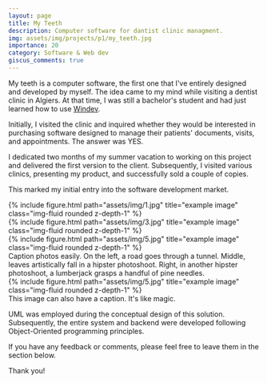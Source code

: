 ```yaml
---
layout: page
title: My Teeth
description: Computer software for dantist clinic managment.
img: assets/img/projects/p1/my_teeth.jpg
importance: 20
category: Software & Web dev
giscus_comments: true
---
```


My teeth is a computer software, the first one that I've entirely designed and developed by myself. The idea came to my mind while visiting a dentist clinic in Algiers. At that time, I was still a bachelor's student and had just learned how to use <a href='https://windev.com/'>Windev</a>.

Initially, I visited the clinic and inquired whether they would be interested in purchasing software designed to manage their patients' documents, visits, and appointments. The answer was YES.

I dedicated two months of my summer vacation to working on this project and delivered the first version to the client. Subsequently, I visited various clinics, presenting my product, and successfully sold a couple of copies.

This marked my initial entry into the software development market.

<div class="row">
    <div class="col-sm mt-3 mt-md-0">
        {% include figure.html path="assets/img/1.jpg" title="example image" class="img-fluid rounded z-depth-1" %}
    </div>
    <div class="col-sm mt-3 mt-md-0">
        {% include figure.html path="assets/img/3.jpg" title="example image" class="img-fluid rounded z-depth-1" %}
    </div>
    <div class="col-sm mt-3 mt-md-0">
        {% include figure.html path="assets/img/5.jpg" title="example image" class="img-fluid rounded z-depth-1" %}
    </div>
</div>
<div class="caption">
    Caption photos easily. On the left, a road goes through a tunnel. Middle, leaves artistically fall in a hipster photoshoot. Right, in another hipster photoshoot, a lumberjack grasps a handful of pine needles.
</div>
<div class="row">
    <div class="col-sm mt-3 mt-md-0">
        {% include figure.html path="assets/img/5.jpg" title="example image" class="img-fluid rounded z-depth-1" %}
    </div>
</div>
<div class="caption">
    This image can also have a caption. It's like magic.
</div>

UML was employed during the conceptual design of this solution. Subsequently, the entire system and backend were developed following Object-Oriented programming principles.

If you have any feedback or comments, please feel free to leave them in the section below.

Thank you!
